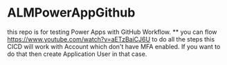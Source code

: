 # ALMPowerAppGithub
this repo is for testing Power Apps with GitHub Workflow.
** you can flow https://www.youtube.com/watch?v=aETzBaiCJ6U to do all the steps
this CICD will work with Account which don't have MFA enabled. If you want to do that then create Application User in that case.
